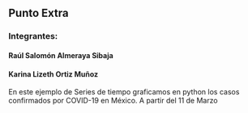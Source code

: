 ## Punto Extra
### Integrantes:
#### Raúl Salomón Almeraya Sibaja
#### Karina Lizeth Ortiz Muñoz


En este ejemplo de Series de tiempo graficamos en python los casos confirmados por COVID-19 en México. A partir del 11 de Marzo
